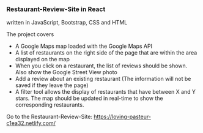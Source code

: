 
### Restaurant-Review-Site in React

written in JavaScript, Bootstrap, CSS and HTML

The project covers

- A Google Maps map loaded with the Google Maps API
- A list of restaurants on the right side of the page that are within the area displayed on the map
- When you click on a restaurant, the list of reviews should be shown. Also show the Google Street View photo
- Add a review about an existing restaurant (The information will not be saved if they leave the page)
- A filter tool allows the display of restaurants that have between X and Y stars. The map should be updated in real-time to show the  corresponding restaurants.

Go to the Restaurant-Review-Site: https://loving-pasteur-c1ea32.netlify.com/

